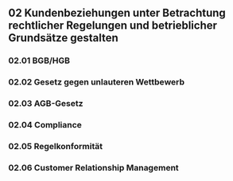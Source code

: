 ## 02 Kundenbeziehungen unter Betrachtung rechtlicher Regelungen und betrieblicher Grundsätze gestalten

### 02.01 BGB/HGB
### 02.02 Gesetz gegen unlauteren Wettbewerb
### 02.03 AGB-Gesetz
### 02.04 Compliance
### 02.05 Regelkonformität
### 02.06 Customer Relationship Management
